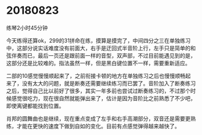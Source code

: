# 20180823

练琴2小时45分钟

今天练得还算ok，299的31拼命在练，摸算是摸完了，中间四分之三在单独练习中，这部分说实话难度没有前面大，右手是迂回式半音阶上行，左手只是简单的和弦伴奏而已，最后一页还是跟前面一样的音型，双声部，不过目前能遇见到的是，这部分还是比较难的。指法虽然一样，但是黑白键位置不一样，需要重新适应。

二部的10感觉慢慢顺起来了，之前衔接卡顿的地方在单独练习之后也慢慢顺畅起来了，没有太大的问题，就是断奏还需要继续练习而已罢了。音阶加入了断奏练习之后，觉得自己比以前好了很多，其实一年多前也尝试过断奏练习的，不过那个时候感觉很吃力，现在很自然就能弹出来了，估计是因为音阶比之前熟悉了不少吧，即使离键都能找到位置。

肖邦的圆舞曲也是继续，现在重点变成了左手和右手高潮部分，双音还是需要更熟练，才能在更快的速度下做到自如的变化。目前有点感觉弹得越来越快了。
